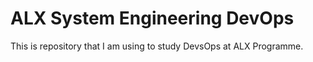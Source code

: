 # ALX System Engineering DevOps

This is repository that I am using to study DevsOps at ALX Programme.
